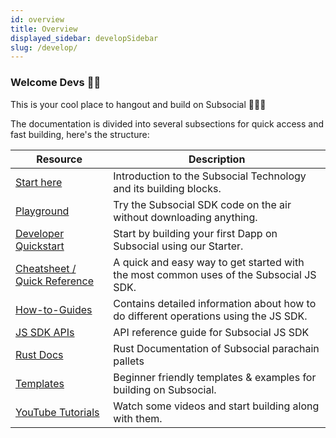 ```yaml
---
id: overview
title: Overview
displayed_sidebar: developSidebar
slug: /develop/
---
```


### Welcome Devs 👋🏼

This is your cool place to hangout and build on Subsocial 🧑🏻‍💻

The documentation is divided into several subsections for quick access and fast building, here's the structure:

| Resource                                                                    | Description                                                                                     |
| --------------------------------------------------------------------------- | ----------------------------------------------------------------------------------------------- |
| [Start here](/docs/develop/about-subsocial)                    | Introduction to the Subsocial Technology and its building blocks.                                                              |
| [Playground](https://play.subsocial.network)                       | Try the Subsocial SDK code on the air without downloading anything.                             |
| [Developer Quickstart](/docs/develop/developer-quickstart)                       | Start by building your first Dapp on Subsocial using our Starter.                             |
| [Cheatsheet / Quick Reference](/docs/develop/sdk-cheatsheet)               | A quick and easy way to get started with the most common uses of the Subsocial JS SDK.          |
| [How-to-Guides](/docs/develop/sdk/installation)                   | Contains detailed information about how to do different operations using the JS SDK. |
| [JS SDK APIs](https://js-sdk-api.subsocial.network)        | API reference guide for Subsocial JS SDK                        |
| [Rust Docs](https://rust-api.subsocial.network)                       | Rust Documentation of Subsocial parachain pallets                        |
| [Templates](https://github.com/dappforce?q=template&type=all&language=&sort=) | Beginner friendly templates & examples for building on Subsocial.                               |
| [YouTube Tutorials](https://youtu.be/jeTrpltqAqc)                           | Watch some videos and start building along with them.                                           |
